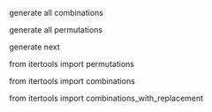 generate all combinations

generate all permutations

generate next

from itertools import permutations 

from itertools import combinations 

from itertools import combinations_with_replacement  
